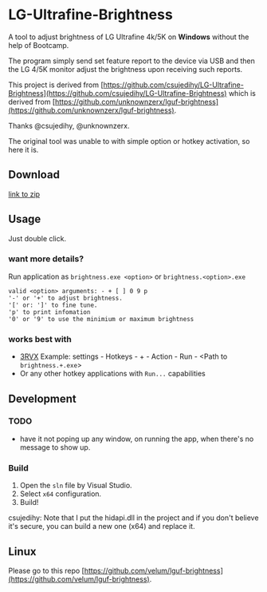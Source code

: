 # LG-Ultrafine-Brightness

A tool to adjust brightness of LG Ultrafine 4k/5K on **Windows** without the help of Bootcamp.

The program simply send set feature report to the device via USB and then the LG 4/5K monitor adjust the brightness upon receiving such reports.

This project is derived from [https://github.com/csujedihy/LG-Ultrafine-Brightness](https://github.com/csujedihy/LG-Ultrafine-Brightness) which is derived from [https://github.com/unknownzerx/lguf-brightness](https://github.com/unknownzerx/lguf-brightness).

Thanks @csujedihy, @unknownzerx.

The original tool was unable to with simple option or hotkey activation, so here it is.

## Download
[link to zip](https://github.com/Willian-Zhang/LG-Ultrafine-Brightness/releases/download/2.0/brightness2.zip)

## Usage
Just double click.

### want more details?
Run application as `brightness.exe <option>` or `brightness.<option>.exe`
```
valid <option> arguments: - + [ ] 0 9 p
'-' or '+' to adjust brightness.
'[' or: ']' to fine tune.
'p' to print infomation
'0' or '9' to use the minimium or maximum brightness
```

### works best with
- [3RVX](https://3rvx.com/)
    Example: settings - Hotkeys - + - Action - Run - <Path to `brightness.+.exe`>
- Or any other hotkey applications with `Run...` capabilities

## Development
### TODO
- have it not poping up any window, on running the app, when there's no message to show up.

### Build

1. Open the `sln` file by Visual Studio.
2. Select `x64` configuration.
3. Build!

csujedihy: Note that I put the hidapi.dll in the project and if you don't believe it's secure, you can build a new one (x64) and replace it.

## Linux
Please go to this repo [https://github.com/velum/lguf-brightness](https://github.com/velum/lguf-brightness).
